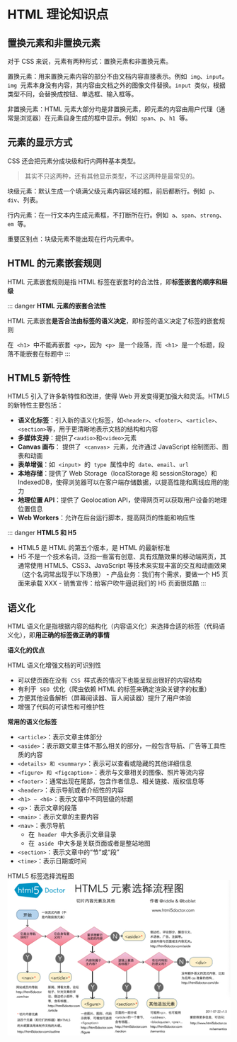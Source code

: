 ---
---

# HTML 理论知识点

## 置换元素和非置换元素

对于 CSS 来说，元素有两种形式：置换元素和非置换元素。

置换元素：用来置换元素内容的部分不由文档内容直接表示。例如  `img`、`input`。`img`  元素本身没有内容，其内容由文档之外的图像文件替换。`input`  类似，根据类型不同，会替换成按钮、单选框、输入框等。

非置换元素：HTML 元素大部分均是非置换元素，即元素的内容由用户代理（通常是浏览器）在元素自身生成的框中显示。例如  `span`、`p`、`h1`  等。

## 元素的显示方式

CSS 还会把元素分成块级和行内两种基本类型。

> 其实不只这两种，还有其他显示类型，不过这两种是最常见的。

块级元素：默认生成一个填满父级元素内容区域的框，前后都断行。例如  `p`、`div`、列表。

行内元素：在一行文本内生成元素框，不打断所在行。例如  `a`、`span`、`strong`、`em`  等。

重要区别点：块级元素不能出现在行内元素中。

## HTML 的元素嵌套规则

HTML 元素嵌套规则是指 HTML 标签在嵌套时的合法性，即**标签嵌套的顺序和层级**

::: danger **HTML 元素的嵌套合法性**

HTML 元素嵌套**是否合法由标签的语义决定**，即标签的语义决定了标签的嵌套规则

在  `<h1>`  中不能再嵌套  `<p>`，因为  `<p>`  是一个段落，而  `<h1>`  是一个标题，段落不能嵌套在标题中
:::

## HTML5 新特性

HTML5 引入了许多新特性和改进，使得 Web 开发变得更加强大和灵活。HTML5 的新特性主要包括：

- **语义化标签**：引入新的语义化标签，如`<header>`、`<footer>`、`<article>`、`<section>`等，用于更清晰地表示文档的结构和内容
- **多媒体支持**：提供了`<audio>`和`<video>`元素
- **Canvas 画布**： 提供了  `<canvas>`  元素，允许通过 JavaScript 绘制图形、图表和动画
- **表单增强**：如  `<input>`  的  `type`  属性中的  `date`、`email`、`url`
- **本地存储**：提供了 Web Storage（localStorage 和 sessionStorage）和 IndexedDB，使得浏览器可以在客户端存储数据，以提高性能和离线应用的能力
- **地理位置 API**：提供了 Geolocation API，使得网页可以获取用户设备的地理位置信息
- **Web Workers**：允许在后台运行脚本，提高网页的性能和响应性

::: danger **HTML5 和 H5**

- HTML5 是 HTML 的第五个版本，是 HTML 的最新标准
- H5 不是一个技术名词，泛指一些富有创意、具有炫酷效果的移动端网页，其通常使用 HTML5、CSS3、JavaScript 等技术来实现丰富的交互和动画效果（这个名词常出现于以下场景） - 产品业务：我们有个需求，要做一个 H5 页面来承载 XXX - 销售宣传：给客户吹牛逼说我们的 H5 页面很炫酷
  :::

## 语义化

HTML 语义化是指根据内容的结构化（内容语义化）来选择合适的标签（代码语义化），即**用正确的标签做正确的事情**

**语义化的优点**

HTML 语义化增强文档的可识别性

- 可以使页面在没有  `CSS`  样式表的情况下也能呈现出很好的内容结构
- 有利于  `SEO`  优化（爬虫依赖 HTML 的标签来确定渲染关键字的权重）
- 方便其他设备解析（屏幕阅读器、盲人阅读器）提升了用户体验
- 增强了代码的可读性和可维护性

**常用的语义化标签**

- `<article>`：表示文章主体部分
- `<aside>`：表示跟文章主体不那么相关的部分，一般包含导航、广告等工具性质的内容
- `<details> 和 <summary>`：表示可以查看或隐藏的其他详细信息
- `<figure> 和 <figcaption>`：表示与文章相关的图像、照片等流内容
- `<footer>`：通常出现在尾部，包含作者信息、相关链接、版权信息等
- `<header>`：表示导航或者介绍性的内容
- `<h1> ~ <h6>`：表示文章中不同层级的标题
- `<p>`：表示文章的段落
- `<main>`：表示文章的主要内容
- `<nav>`：表示导航
  - 在  `header`  中大多表示文章目录
  - 在  `aside`  中大多是关联页面或者是整站地图
- `<section>`：表示文章中的“节”或“段”
- `<time>`：表示日期或时间

HTML5 标签选择流程图
![HTML5 标签选择流程图](./images/html-semantic.png)
